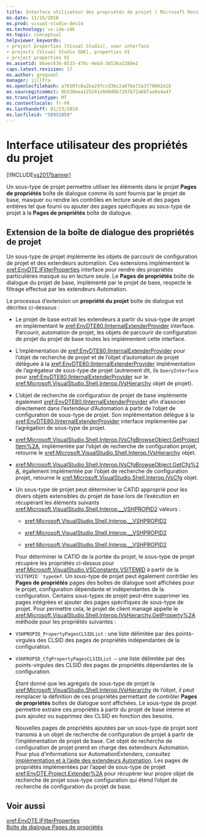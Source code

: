 ```yaml
---
title: Interface utilisateur des propriétés de projet | Microsoft Docs
ms.date: 11/15/2016
ms.prod: visual-studio-dev14
ms.technology: vs-ide-sdk
ms.topic: conceptual
helpviewer_keywords:
- project properties [Visual Studio], user interface
- projects [Visual Studio SDK], properties UI
- project properties UI
ms.assetid: b6aec634-8533-476c-9ebd-36536a2288e2
caps.latest.revision: 17
ms.author: gregvanl
manager: jillfra
ms.openlocfilehash: a7650fc8a2ba297ccd3bc2a87be72a3f70062a18
ms.sourcegitcommit: 8b538eea125241e9d6d8b7297b72a66faa9a4a47
ms.translationtype: MT
ms.contentlocale: fr-FR
ms.lasthandoff: 01/23/2019
ms.locfileid: "58951059"
---
```

# <a name="project-property-user-interface"></a>Interface utilisateur des propriétés du projet
[!INCLUDE[vs2017banner](../../includes/vs2017banner.md)]

Un sous-type de projet permettre utiliser les éléments dans le projet **Pages de propriétés** boîte de dialogue comme ils sont fournis par le projet de base, masquer ou rendre les contrôles en lecture seule et des pages entières tel que fourni ou ajouter des pages spécifiques au sous-type de projet à la **Pages de propriétés** boîte de dialogue.  
  
## <a name="extending-the-project-property-dialog-box"></a>Extension de la boîte de dialogue des propriétés de projet  
 Un sous-type de projet implémente les objets de parcourir de configuration de projet et des extendeurs automation. Ces extensions implémentent le <xref:EnvDTE.IFilterProperties> interface pour rendre des propriétés particulières masqué ou en lecture seule. Le **Pages de propriétés** boîte de dialogue du projet de base, implémenté par le projet de base, respecte le filtrage effectué par les extendeurs Automation.  
  
 Le processus d’extension un **propriété du projet** boîte de dialogue est décrites ci-dessous :  
  
- Le projet de base extrait les extendeurs à partir du sous-type de projet en implémentant le <xref:EnvDTE80.IInternalExtenderProvider> interface. Parcourir, automation de projet, les objets de parcourir de configuration de projet du projet de base toutes les implémentent cette interface.  
  
- L’implémentation de <xref:EnvDTE80.IInternalExtenderProvider> pour l’objet de recherche de projet et de l’objet d’automation de projet déléguée à la <xref:EnvDTE80.IInternalExtenderProvider> implémentation de l’agrégateur de sous-type de projet (autrement dit, ils `QueryInterface` pour <xref:EnvDTE80.IInternalExtenderProvider> sur le <xref:Microsoft.VisualStudio.Shell.Interop.IVsHierarchy> objet de projet).  
  
- L’objet de recherche de configuration de projet de base implémente également <xref:EnvDTE80.IInternalExtenderProvider> afin d’associer directement dans l’extendeur d’Automation à partir de l’objet de configuration de sous-type de projet. Son implémentation délègue à la <xref:EnvDTE80.IInternalExtenderProvider> interface implémentée par l’agrégation de sous-type de projet.  
  
- <xref:Microsoft.VisualStudio.Shell.Interop.IVsCfgBrowseObject.GetProjectItem%2A>, implémentée par l’objet de recherche de configuration projet, retourne le <xref:Microsoft.VisualStudio.Shell.Interop.IVsHierarchy> objet.  
  
- <xref:Microsoft.VisualStudio.Shell.Interop.IVsCfgBrowseObject.GetCfg%2A>, également implémentée par l’objet de recherche de configuration projet, retourne le <xref:Microsoft.VisualStudio.Shell.Interop.IVsCfg> objet.  
  
- Un sous-type de projet peut déterminer le CATID approprié pour les divers objets extensibles du projet de base lors de l’exécution en récupérant les éléments suivants <xref:Microsoft.VisualStudio.Shell.Interop.__VSHPROPID2> valeurs :  
  
  -   <xref:Microsoft.VisualStudio.Shell.Interop.__VSHPROPID2>  
  
  -   <xref:Microsoft.VisualStudio.Shell.Interop.__VSHPROPID2>  
  
  -   <xref:Microsoft.VisualStudio.Shell.Interop.__VSHPROPID2>  
  
  Pour déterminer le CATID de la portée du projet, le sous-type de projet récupère les propriétés ci-dessus pour <xref:Microsoft.VisualStudio.VSConstants.VSITEMID> à partir de la `VSITEMID``typedef`. Un sous-type de projet peut également contrôler les **Pages de propriétés** pages des boîtes de dialogue sont affichées pour le projet, configuration dépendante et indépendantes de la configuration. Certains sous-types de projet peut-être supprimer les pages intégrées et ajouter des pages spécifiques de sous-type de projet. Pour permettre cela, le projet de client managé appelle le <xref:Microsoft.VisualStudio.Shell.Interop.IVsHierarchy.GetProperty%2A> méthode pour les propriétés suivantes :  
  
- `VSHPROPID_PropertyPagesCLSIDList` : une liste délimitée par des points-virgules des CLSID des pages de propriétés indépendantes de la configuration.  
  
- `VSHPROPID_CfgPropertyPagesCLSIDList —` une liste délimitée par des points-virgules des CLSID des pages de propriétés dépendantes de la configuration.  
  
  Étant donné que les agrégats de sous-type de projet la <xref:Microsoft.VisualStudio.Shell.Interop.IVsHierarchy> de l’objet, il peut remplacer la définition de ces propriétés permettant de contrôler **Pages de propriétés** boîtes de dialogue sont affichées. Le sous-type de projet permettre extraire ces propriétés à partir du projet de base interne et puis ajoutez ou supprimez des CLSID en fonction des besoins.  
  
  Nouvelles pages de propriétés ajoutées par un sous-type de projet sont transmis à un objet de recherche de configuration de projet à partir de l’implémentation de projet de base. Cet objet de recherche de configuration de projet prend en charge des extendeurs Automation. Pour plus d’informations sur AutomationExtenders, consultez [implémentation et à l’aide des extendeurs Automation](http://msdn.microsoft.com/library/0d5c218c-f412-4b28-ab0c-33a611f62356). Les pages de propriétés implémentées par l’appel de sous-type de projet <xref:EnvDTE.Project.Extender%2A> pour récupérer leur propre objet de recherche de projet sous-type configuration qui étend l’objet de recherche de configuration du projet de base.  
  
## <a name="see-also"></a>Voir aussi  
 <xref:EnvDTE.IFilterProperties>   
 [Boîte de dialogue Pages de propriétés](http://msdn.microsoft.com/4a3d34ac-ed03-45e8-ae60-a0e1aad300e4)
